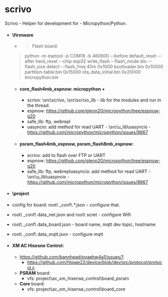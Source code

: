 # scrivo
Scrivo - Helper for development for - Micropython/Python.



- #### \firmware

  - > Flash board:
  >
    > python -m esptool -p COM18 -b 460800 --before default_reset --after hard_reset --chip esp32  write_flash --flash_mode dio --flash_size detect --flash_freq 40m 0x1000 bootloader.bin 0x10000 partition-table.bin 0x15000 ota_data_initial.bin 0x20000 micropython.bin

    
    
  - #### **core**_flash4mb_espnow:  micropython +

    - scrivo: \src\scrivo, \src\scrivo_lib - lib for the modules and run in the thread.
    - espnow: https://github.com/glenn20/micropython/tree/espnow-g20
    - safe_lib: ftp, webrepl
    - uasyncio: add method for read UART - \src\u_lib\uasyncio -https://github.com/micropython/micropython/issues/8867

    

  - #### **psram**_flash4mb_espnow, psram_flash8mb_espnow:

     - scrivo: add to flash over FTP or UART
     -  espnow: https://github.com/glenn20/micropython/tree/espnow-g20
     -  safe_lib: ftp, webrepluasyncio: add method for read UART - \src\u_lib\uasyncio - https://github.com/micropython/micropython/issues/8867

    

- #### **\project**

- config for board: root\ \_conf\\ *.json - configure that. 

- root\ \_conf\\ data_net.json and root\ scret - configure Wifi

- root\ \_conf\\ data_board.json - board name, mqtt dev topic, hostname

- root\ \_conf\\ data_mqtt.json - configure mqtt

  

- #### XM AC Hisesne Control:

  - https://github.com/bannhead/pyaehw4a1/issues/1
	- https://github.com/htqwe22/device/blob/dev/src/protocol/protocol.c
  - **PSRAM** board:
     - vfs: project\ac_xm_hisense_control\board_psram
  - **Core** board:
     - vfs: project\ac_xm_hisense_control\board_core